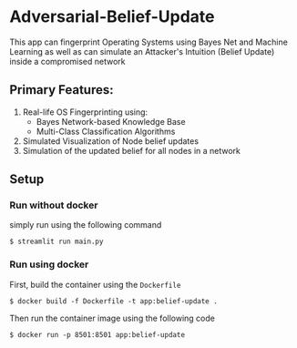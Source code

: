 # Adversarial-Belief-Update
This app can fingerprint Operating Systems using Bayes Net and Machine \
Learning as well as can simulate an Attacker's Intuition (Belief Update) \
inside a compromised network


## Primary Features: 
1. Real-life OS Fingerprinting using:
    * Bayes Network-based Knowledge Base
    * Multi-Class Classification Algorithms
2. Simulated Visualization of Node belief updates
3. Simulation of the updated belief for all nodes in a network

## Setup
### Run without docker
simply run using the following command
```
$ streamlit run main.py
```

### Run using docker
First, build the container using the `Dockerfile`
```
$ docker build -f Dockerfile -t app:belief-update .
```

Then run the container image using the following code
```
$ docker run -p 8501:8501 app:belief-update
```